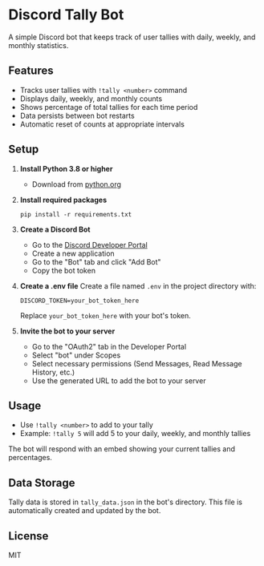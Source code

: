# Discord Tally Bot

A simple Discord bot that keeps track of user tallies with daily, weekly, and monthly statistics.

## Features
- Tracks user tallies with `!tally <number>` command
- Displays daily, weekly, and monthly counts
- Shows percentage of total tallies for each time period
- Data persists between bot restarts
- Automatic reset of counts at appropriate intervals

## Setup

1. **Install Python 3.8 or higher**
   - Download from [python.org](https://www.python.org/downloads/)

2. **Install required packages**
   ```
   pip install -r requirements.txt
   ```

3. **Create a Discord Bot**
   - Go to the [Discord Developer Portal](https://discord.com/developers/applications)
   - Create a new application
   - Go to the "Bot" tab and click "Add Bot"
   - Copy the bot token

4. **Create a .env file**
   Create a file named `.env` in the project directory with:
   ```
   DISCORD_TOKEN=your_bot_token_here
   ```
   Replace `your_bot_token_here` with your bot's token.

5. **Invite the bot to your server**
   - Go to the "OAuth2" tab in the Developer Portal
   - Select "bot" under Scopes
   - Select necessary permissions (Send Messages, Read Message History, etc.)
   - Use the generated URL to add the bot to your server

## Usage
- Use `!tally <number>` to add to your tally
- Example: `!tally 5` will add 5 to your daily, weekly, and monthly tallies

The bot will respond with an embed showing your current tallies and percentages.

## Data Storage
Tally data is stored in `tally_data.json` in the bot's directory. This file is automatically created and updated by the bot.

## License
MIT
